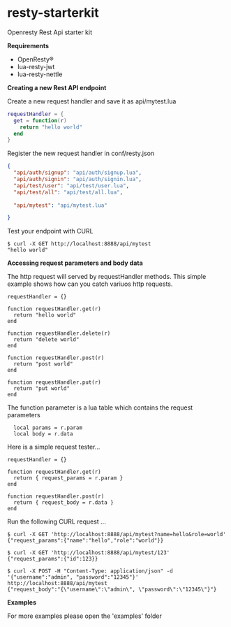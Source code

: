# resty-starterkit
Openresty Rest Api starter kit

**Requirements**
- OpenResty®
- lua-resty-jwt
- lua-resty-nettle

**Creating a new Rest API endpoint**

Create a new request handler and save it as api/mytest.lua

``` lua
requestHandler = {
  get = function(r)
    return "hello world"
  end
}
```

Register the new request handler in conf/resty.json

``` json
{
  "api/auth/signup": "api/auth/signup.lua",
  "api/auth/signin": "api/auth/signin.lua",
  "api/test/user": "api/test/user.lua",
  "api/test/all": "api/test/all.lua",
  
  "api/mytest": "api/mytest.lua"

}
```

Test your endpoint with CURL

```
$ curl -X GET http://localhost:8888/api/mytest
"hello world"
```

**Accessing request parameters and body data**

The http request will served by requestHandler methods. This simple example shows how can you catch variuos http requests.
```
requestHandler = {}

function requestHandler.get(r)
  return "hello world"
end

function requestHandler.delete(r)
  return "delete world"
end

function requestHandler.post(r)
  return "post world"
end

function requestHandler.put(r)
  return "put world"
end

```

The function parameter is a lua table which contains the request parameters
```
  local params = r.param
  local body = r.data
```

Here is a simple request tester...
```
requestHandler = {}

function requestHandler.get(r)
  return { request_params = r.param }
end

function requestHandler.post(r)
  return { request_body = r.data }
end

```

Run the following CURL request ...
```
$ curl -X GET 'http://localhost:8888/api/mytest?name=hello&role=world'
{"request_params":{"name":"hello","role":"world"}}

$ curl -X GET 'http://localhost:8888/api/mytest/123'
{"request_params":{"id":123}}

$ curl -X POST -H "Content-Type: application/json" -d '{"username":"admin", "password":"12345"}' http://localhost:8888/api/mytest
{"request_body":"{\"username\":\"admin\", \"password\":\"12345\"}"}
```

**Examples**

For more examples please open the 'examples' folder

